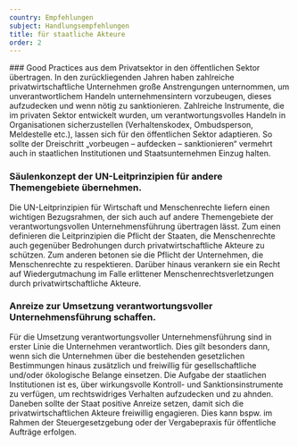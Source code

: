 ```yaml
---
country: Empfehlungen
subject: Handlungsempfehlungen
title: für staatliche Akteure
order: 2
---
```

<div class="content" markdown="1">
### Good Practices aus dem Privatsektor in den öffentlichen Sektor übertragen.
In den zurückliegenden Jahren haben zahlreiche privatwirtschaftliche Unternehmen große Anstrengungen unternommen, um unverantwortlichem Handeln unternehmensintern vorzubeugen, dieses aufzudecken und wenn nötig zu sanktionieren. Zahlreiche Instrumente, die im privaten Sektor entwickelt wurden, um verantwortungsvolles Handeln in Organisationen sicherzustellen (Verhaltenskodex, Ombudsperson, Meldestelle etc.), lassen sich für den öffentlichen Sektor adaptieren. So sollte der Dreischritt „vorbeugen – aufdecken – sanktionieren“ vermehrt auch in staatlichen Institutionen und Staatsunternehmen Einzug halten.

### Säulenkonzept der UN-Leitprinzipien für andere Themengebiete übernehmen.
Die UN-Leitprinzipien für Wirtschaft und Menschenrechte liefern einen wichtigen Bezugsrahmen, der sich auch auf andere Themengebiete der verantwortungsvollen Unternehmensführung übertragen lässt. Zum einen definieren die Leitprinzipien die Pflicht der Staaten, die Menschenrechte auch gegenüber Bedrohungen durch privatwirtschaftliche Akteure zu schützen. Zum anderen betonen sie die Pflicht der Unternehmen, die Menschenrechte zu respektieren. Darüber hinaus verankern sie ein Recht auf Wiedergutmachung im Falle erlittener Menschenrechtsverletzungen durch privatwirtschaftliche Akteure.

### Anreize zur Umsetzung verantwortungsvoller Unternehmensführung schaffen.
Für die Umsetzung verantwortungsvoller Unternehmensführung sind in erster Linie die Unternehmen verantwortlich. Dies gilt besonders dann, wenn sich die Unternehmen über die bestehenden gesetzlichen Bestimmungen hinaus zusätzlich und freiwillig für gesellschaftliche und/oder ökologische Belange einsetzen. Die Aufgabe der staatlichen Institutionen ist es, über wirkungsvolle Kontroll- und Sanktionsinstrumente zu verfügen, um rechtswidriges Verhalten aufzudecken und zu ahnden. Daneben sollte der Staat positive Anreize setzen, damit sich die privatwirtschaftlichen Akteure freiwillig engagieren. Dies kann bspw. im Rahmen der Steuergesetzgebung oder der Vergabepraxis für öffentliche Aufträge erfolgen.
</div>
